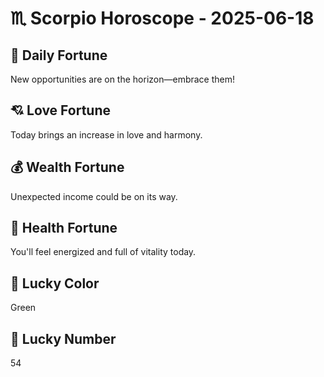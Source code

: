 # ♏ Scorpio Horoscope - 2025-06-18

## 🎯 Daily Fortune

New opportunities are on the horizon—embrace them!

## 💘 Love Fortune

Today brings an increase in love and harmony.

## 💰 Wealth Fortune

Unexpected income could be on its way.

## 🌱 Health Fortune

You'll feel energized and full of vitality today.

## 🎨 Lucky Color

Green

## 🔢 Lucky Number

54
